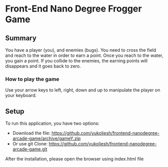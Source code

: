 Front-End Nano Degree Frogger Game
===============================

## Summary
You have a player (you), and enemies (bugs). You need to cross the field and reach to the water in order to earn a point. Once you reach to the water, you gain a point. If you collide to the enemies, the earning points will disappears and it goes back to zero.

### How to play the game
Use your arrow keys to left, right, down and up to manipulate the player on your keyboard.

## Setup
To run this application, you have two options:

* Download the file: https://github.com/yukoliesh/frontend-nanodegree-arcade-game/archive/gameY.zip
* Or use git Clone: https://github.com/yukoliesh/frontend-nanodegree-arcade-game.git

After the installation, please open the browser using index.html file